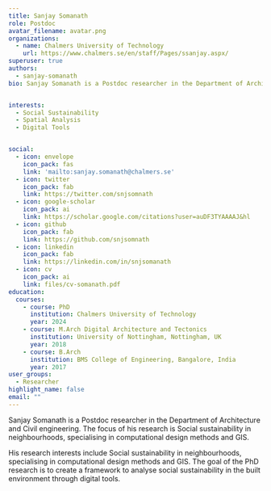 ```yaml
---
title: Sanjay Somanath
role: Postdoc
avatar_filename: avatar.png
organizations:
  - name: Chalmers University of Technology
    url: https://www.chalmers.se/en/staff/Pages/ssanjay.aspx/
superuser: true
authors:
  - sanjay-somanath
bio: Sanjay Somanath is a Postdoc researcher in the Department of Architecture and Civil engineering. The focus of his research is Social sustainability in neighbourhoods, specialising in computational design methods and GIS.


interests:
  - Social Sustainability
  - Spatial Analysis
  - Digital Tools


social:
  - icon: envelope
    icon_pack: fas
    link: 'mailto:sanjay.somanath@chalmers.se'
  - icon: twitter
    icon_pack: fab
    link: https://twitter.com/snjsomnath
  - icon: google-scholar
    icon_pack: ai
    link: https://scholar.google.com/citations?user=auDF3TYAAAAJ&hl
  - icon: github
    icon_pack: fab
    link: https://github.com/snjsomnath
  - icon: linkedin
    icon_pack: fab
    link: https://linkedin.com/in/snjsomanath
  - icon: cv
    icon_pack: ai
    link: files/cv-somanath.pdf
education:
  courses:
    - course: PhD
      institution: Chalmers University of Technology
      year: 2024
    - course: M.Arch Digital Architecture and Tectonics
      institution: University of Nottingham, Nottingham, UK
      year: 2018
    - course: B.Arch
      institution: BMS College of Engineering, Bangalore, India
      year: 2017
user_groups:
  - Researcher
highlight_name: false
email: ""
---
```

Sanjay Somanath is a Postdoc researcher in the Department of Architecture and Civil engineering. The focus of his research is Social sustainability in neighbourhoods, specialising in computational design methods and GIS.

His research interests include Social sustainability in neighbourhoods, specialising in computational design methods and GIS. The goal of the PhD research is to create a framework to analyse social sustainability in the built environment through digital tools.
